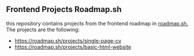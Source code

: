 ## Frontend Projects Roadmap.sh

this repository contains projects from the frontend roadmap in [roadmap.sh.](https://roadmap.sh/) <br />
The projects are the following:
- https://roadmap.sh/projects/single-page-cv
- https://roadmap.sh/projects/basic-html-website
